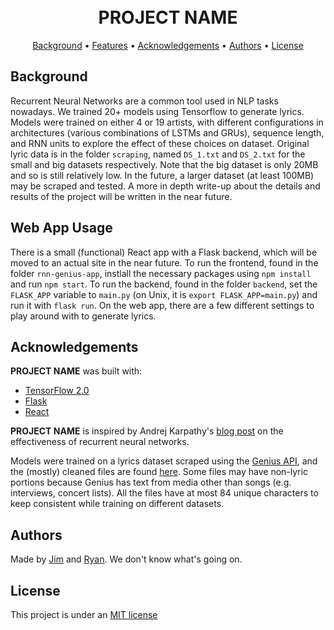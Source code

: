 <h1 align="center">
  <br>
  PROJECT NAME
  <br>
</h1>

<p align="center">
  <a href="#background">Background</a> •
  <a href="#features">Features</a> •
  <a href="#acknowledgements">Acknowledgements</a> •
  <a href="#authors">Authors</a> •
  <a href="#license">License</a>
</p>

## Background
Recurrent Neural Networks are a common tool used in NLP tasks nowadays. We trained 20+ models using Tensorflow to generate lyrics. Models were trained on either 4 or 19 artists, with different configurations in architectures (various combinations of LSTMs and GRUs), sequence length, and RNN units to explore the effect of these choices on dataset. Original lyric data is in the folder `scraping`, named `DS_1.txt` and `DS_2.txt` for the small and big datasets respectively. Note that the big dataset is only 20MB and so is still relatively low. In the future, a larger dataset (at least 100MB) may be scraped and tested. A more in depth write-up about the details and results of the project will be written in the near future. 

## Web App Usage
There is a small (functional) React app with a Flask backend, which will be moved to an actual site in the near future. To run the frontend, found in the folder `rnn-genius-app`, instlall the necessary packages using `npm install` and run `npm start`. To run the backend, found in the folder `backend`, set the `FLASK_APP` variable to `main.py` (on Unix, it is `export FLASK_APP=main.py`) and run it with `flask run`. On the web app, there are a few different settings to play around with to generate lyrics.

## Acknowledgements
**PROJECT NAME** was built with:
* [TensorFlow 2.0](https://www.tensorflow.org/guide/keras/rnn)
* [Flask](https://flask.palletsprojects.com/en/1.1.x/)
* [React](https://reactjs.org/)

**PROJECT NAME** is inspired by Andrej Karpathy's [blog post](http://karpathy.github.io/2015/05/21/rnn-effectiveness/) on the effectiveness of recurrent neural networks.

Models were trained on a lyrics dataset scraped using the [Genius API](https://docs.genius.com/), and the (mostly) cleaned files are found [here](https://github.com/jimwu6/rnn-genius/tree/master/scraping). Some files may have non-lyric portions because Genius has text from media other than songs (e.g. interviews, concert lists). All the files have at most 84 unique characters to keep consistent while training on different datasets. 

## Authors
Made by [Jim](https://github.com/jimwu6) and [Ryan](https://github.com/ryli123). We don't know what's going on.


## License
This project is under an [MIT license](https://github.com/jimwu6/rnn-genius/blob/master/LICENSE.md)

